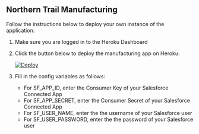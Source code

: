 ## Northern Trail Manufacturing

Follow the instructions below to deploy your own instance of the application:

1. Make sure you are logged in to the Heroku Dashboard
1. Click the button below to deploy the manufacturing app on Heroku:

    [![Deploy](https://www.herokucdn.com/deploy/button.png)](https://heroku.com/deploy)

1. Fill in the config variables as follows:
    - For SF_APP_ID, enter the Consumer Key of your Salesforce Connected App
    - For SF_APP_SECRET, enter the Consumer Secret of your Salesforce Connected App
    - For SF_USER_NAME, enter the the username of your Salesforce user
    - For SF_USER_PASSWORD, enter the the password of your Salesforce user
